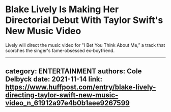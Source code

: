 # Blake Lively Is Making Her Directorial Debut With Taylor Swift's New Music Video

Lively will direct the music video for "I Bet You Think About Me,” a track that scorches the singer's fame-obsessed ex-boyfriend.

---
category: ENTERTAINMENT
authors: Cole Delbyck
date: 2021-11-14
link: https://www.huffpost.com/entry/blake-lively-directing-taylor-swift-new-music-video_n_61912a97e4b0b1aee9267599
---
